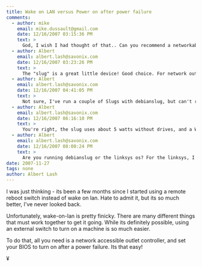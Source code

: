 ```yaml
---
title: Wake on LAN versus Power on after power failure
comments:
  - author: mike
    email: mike.dussault@gmail.com
    date: 12/16/2007 03:15:36 PM
    text: >
      God, I wish I had thought of that.. Can you recommend a networkable outlet controller? Most of the ones I've seen cost more than the device I'd be using it on (the Linksys NSLU2).
  - author: Albert
    email: albert.lash@savonix.com
    date: 12/16/2007 03:23:26 PM
    text: >
      The "slug" is a great little device! Good choice. For network outlet controllers, aka remote reboot switches, the best price I've found is from Digital Loggers, but the web switch is pretty noisy due to the fan inside, other than that it works great and is very reliable in my experience. I've also used the APCC Power Switch, but its much more expensive, and actually uses a fair amount of energy itself, which is too bad. I think its really designed for nocs.<br/><br/>The link to digital loggers:<br/><br/><a href="http://www.digital-loggers.com/lpc.html" rel="nofollow">http://www.digital-loggers.com/lpc.html</a><br/><br/>I guess it will cost you about the same as the NSLU2!
  - author: Albert
    email: albert.lash@savonix.com
    date: 12/16/2007 04:41:05 PM
    text: >
      Not sure, I've run a couple of Slugs with debianslug, but can't remember if I set them up with WOL. Like I said in the post, I've pretty much given up on it, its a real pain in the neck. I still use it on a couple of machines, but there are some many pieces which need to be setup right its not worth it.<br/><br/>Unfortunately I'm not sure if the slug will wake up automatically from a power outage, that's a setting usually made in the bios. What are you trying to accomplish with it?
  - author: Albert
    email: albert.lash@savonix.com
    date: 12/16/2007 06:16:10 PM
    text: >
      You're right, the slug uses about 5 watts without drives, and a WOL enabled system uses at least 1 or 2 watts when off. You'd be fine with  just powering down the drives, you really don't have to power down the SLUG to save energy, it would be negligible.<br/><br/>Yeah the ALIX boards are awesome when it comes to power consumption, but even when its off and setup for WOL it will consume power. The NIC needs power to stay active.<br/><br/>If you are running on batteries, it might make sense, but if you've got power, just let the slug run. I can't believe I'm saying that, but its true.
  - author: Albert
    email: albert.lash@savonix.com
    date: 12/16/2007 08:00:24 PM
    text: >
      Are you running debianslug or the linksys os? For the linksys, I think you have to rely on the external drive's capabilities, but otherwise there are some tips here:<br/><br/><a href="http://www.nslu2-linux.org/wiki/FAQ/SpinDownUSBHarddisks" rel="nofollow">http://www.nslu2-linux.org/wiki/FAQ/SpinDownUSBHarddisks</a>
date: 2007-11-27
tags: none
author: Albert Lash
---
```

I was just thinking - its been a few months since I started using a remote reboot switch instead of wake on lan. Hate to admit it, but its so much better, I've never looked back.

Unfortunately, wake-on-lan is pretty finicky. There are many different things that must work together to get it going. While its definitely possible, using an external switch to turn on a machine is so much easier.

To do that, all you need is a network accessible outlet controller, and set your BIOS to turn on after a power failure. Its that easy!

¥

